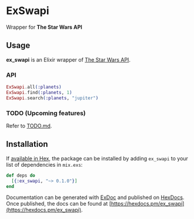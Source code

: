 # ExSwapi

Wrapper for **The Star Wars API**

## Usage

**ex_swapi** is an Elixir wrapper of [The Star Wars API](http://swapi.co/).

### API

```elixir
ExSwapi.all(:planets)
ExSwapi.find(:planets, 1)
ExSwapi.search(:planets, "jupiter")
```

### TODO (Upcoming features)

Refer to [TODO.md](https://github.com/mrkjlchvz/ex_swapi/blob/master/TODO.md).

## Installation

If [available in Hex](https://hex.pm/docs/publish), the package can be installed
by adding `ex_swapi` to your list of dependencies in `mix.exs`:

```elixir
def deps do
  [{:ex_swapi, "~> 0.1.0"}]
end
```

Documentation can be generated with [ExDoc](https://github.com/elixir-lang/ex_doc)
and published on [HexDocs](https://hexdocs.pm). Once published, the docs can
be found at [https://hexdocs.pm/ex_swapi](https://hexdocs.pm/ex_swapi).

